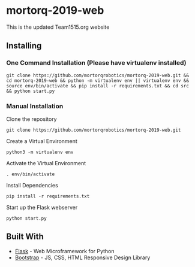# mortorq-2019-web
This is the updated Team1515.org website
## Installing

### One Command Installation (Please have virtualenv installed)
```
git clone https://github.com/mortorqrobotics/mortorq-2019-web.git && cd mortorq-2019-web && python -m virtualenv env || virtualenv env && source env/bin/activate && pip install -r requirements.txt && cd src && python start.py
```

### Manual Installation

Clone the repository
```
git clone https://github.com/mortorqrobotics/mortorq-2019-web.git
```
Create a Virtual Environment
```
python3 -m virtualenv env
```
Activate the Virtual Environment
```
. env/bin/activate
```
Install Dependencies
```
pip install -r requirements.txt
```
Start up the Flask webserver
```
python start.py
```

## Built With
* [Flask](http://flask.pocoo.org/) - Web Microframework for Python
* [Bootstrap](https://getbootstrap.com/) - JS, CSS, HTML Responsive Design Library
